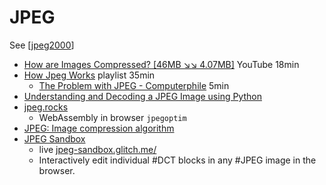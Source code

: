 JPEG
====

See [[jpeg2000]]

* [How are Images Compressed? [46MB ↘↘ 4.07MB]](https://www.youtube.com/watch?v=Kv1Hiv3ox8I) YouTube 18min
* [How Jpeg Works](https://www.youtube.com/playlist?list=PLzH6n4zXuckoAod3z31QEST1ZaizBuNHh) playlist 35min
    * [The Problem with JPEG - Computerphile](https://www.youtube.com/watch?v=yBX8GFqt6GA) 5min
* [Understanding and Decoding a JPEG Image using Python](https://yasoob.me/posts/understanding-and-writing-jpeg-decoder-in-python/)
* [jpeg.rocks](https://jpeg.rocks/)
    * WebAssembly in browser `jpegoptim`
* [JPEG: Image compression algorithm](http://pi.math.cornell.edu/~web6140/TopTenAlgorithms/JPEG.html)
* [JPEG Sandbox](https://github.com/OmarShehata/jpeg-sandbox)
    * live [jpeg-sandbox.glitch.me/](https://jpeg-sandbox.glitch.me/)
    * Interactively edit individual #DCT blocks in any #JPEG image in the browser. 


[//begin]: # "Autogenerated link references for markdown compatibility"
[jpeg2000]: jpeg2000.md "Jpeg2000"
[//end]: # "Autogenerated link references"